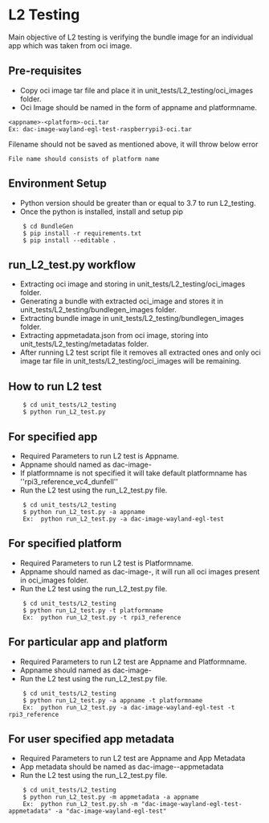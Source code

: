 # L2 Testing
Main objective of L2 testing is verifying the bundle image for an individual app which was taken from oci image.

## Pre-requisites
* Copy oci image tar file and place it in unit_tests/L2_testing/oci_images folder.
* Oci Image should be named in the form of appname and platformname.
```
<appname>-<platform>-oci.tar
Ex: dac-image-wayland-egl-test-raspberrypi3-oci.tar
```
Filename should not be saved as mentioned above, it will throw below error
```
File name should consists of platform name
```

## Environment Setup
* Python version should be greater than or equal to 3.7 to run L2_testing.
* Once the python is installed, install and setup pip
```console
    $ cd BundleGen
    $ pip install -r requirements.txt
    $ pip install --editable .
```

## run_L2_test.py workflow
* Extracting oci image and storing in unit_tests/L2_testing/oci_images folder.
* Generating a bundle with extracted oci_image and stores it in unit_tests/L2_testing/bundlegen_images folder.
* Extracting bundle image in unit_tests/L2_testing/bundlegen_images folder.
* Extracting appmetadata.json from oci image, storing into unit_tests/L2_testing/metadatas folder.
* After running L2 test script file it removes all extracted ones and only oci image tar file in unit_tests/L2_testing/oci_images will be remaining.


## How to run L2 test
```console
    $ cd unit_tests/L2_testing
    $ python run_L2_test.py
```

## For specified app
* Required Parameters to run L2 test is Appname.
* Appname should named as dac-image-<Appname>
* If platformname is not specified it will take default platformname has ''rpi3_reference_vc4_dunfell''
* Run the L2 test using the run_L2_test.py file.
```console
    $ cd unit_tests/L2_testing
    $ python run_L2_test.py -a appname
    Ex:  python run_L2_test.py -a dac-image-wayland-egl-test
```
## For specified platform
* Required Parameters to run L2 test is Platformname.
* Appname should named as dac-image-<Appname>, it will run all oci images present in oci_images folder.
* Run the L2 test using the run_L2_test.py file.
```console
    $ cd unit_tests/L2_testing
    $ python run_L2_test.py -t platformname
    Ex:  python run_L2_test.py -t rpi3_reference
```
## For particular app and platform
* Required Parameters to run L2 test are Appname and Platformname.
* Appname should named as dac-image-<Appname>
* Run the L2 test using the run_L2_test.py file.
```console
    $ cd unit_tests/L2_testing
    $ python run_L2_test.py -a appname -t platformname
    Ex:  python run_L2_test.py -a dac-image-wayland-egl-test -t rpi3_reference
```
## For user specified app metadata
* Required Parameters to run L2 test are Appname and App Metadata
* App metadata should be named as dac-image-<Appname>-appmetadata
* Run the L2 test using the run_L2_test.py file.
```console
    $ cd unit_tests/L2_testing
    $ python run_L2_test.py -m appmetadata -a appname
    Ex:  python run_L2_test.py.sh -m "dac-image-wayland-egl-test-appmetadata" -a "dac-image-wayland-egl-test"
```